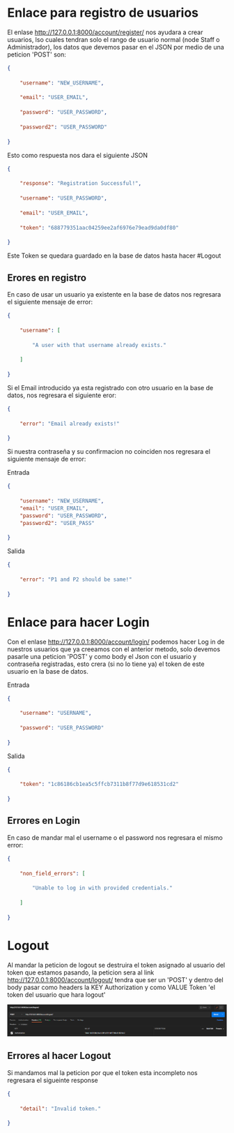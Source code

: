 # Enlace para registro de usuarios

El enlase http://127.0.0.1:8000/account/register/ nos ayudara a crear usuarios, lso cuales tendran solo el rango de usuario normal (node Staff o Administrador), los datos que devemos pasar en el JSON por medio de una peticion 'POST' son:

```Json
{

    "username": "NEW_USERNAME",

    "email": "USER_EMAIL",

    "password": "USER_PASSWORD",

    "password2": "USER_PASSWORD"

}
```

Esto como respuesta nos dara el siguiente JSON

```Json
{

    "response": "Registration Successful!",

    "username": "USER_PASSWORD",

    "email": "USER_EMAIL",

    "token": "688779351aac04259ee2af6976e79ead9da0df80"

}
```

Este Token se quedara guardado en la base de datos hasta hacer #Logout

## Erores en registro

En caso de usar un usuario ya existente en la base de datos nos regresara el siguiente mensaje de error:

```Json
{

    "username": [

        "A user with that username already exists."

    ]

}
```

Si el Email introducido ya esta registrado con otro usuario en la base de datos, nos regresara el siguiente eror:

```Json
{

    "error": "Email already exists!"

}
```


Si nuestra contraseña y su confirmacion no coinciden nos regresara el siguiente mensaje de error:

Entrada
```Json
{

    "username": "NEW_USERNAME",
    "email": "USER_EMAIL",
    "password": "USER_PASSWORD",
    "password2": "USER_PASS"

}
```

Salida
```Json
{

    "error": "P1 and P2 should be same!"

}

```


# Enlace para hacer Login

Con el enlase http://127.0.0.1:8000/account/login/ podemos hacer Log in de nuestros usuarios que ya creeamos con el anterior metodo, solo devemos pasarle una peticion 'POST' y como body el Json con el usuario y contraseña registradas, esto crera (si no lo tiene ya) el token de este usuario en la base de datos.

Entrada
```Json
{

    "username": "USERNAME",

    "password": "USER_PASSWORD"

}
```

Salida
```Json
{

    "token": "1c86186cb1ea5c5ffcb7311b8f77d9e618531cd2"

}
```


## Errores en Login


En caso de mandar mal el username o el password nos regresara el mismo error:

```Json
{

    "non_field_errors": [

        "Unable to log in with provided credentials."

    ]

}
```


# Logout

Al mandar la peticion de logout se destruira el token asignado al usuario del token que estamos pasando, la peticion sera al link http://127.0.0.1:8000/account/logout/ tendra que ser un 'POST' y dentro del body pasar como headers la KEY Authorization y como VALUE Token 'el token del usuario que hara logout'

![image](/IMG/Pasted%20image%2020221130195948.png)

## Errores al hacer Logout

Si mandamos mal la peticion por que el token esta incompleto nos regresara el sigueinte response

```JSON
{

    "detail": "Invalid token."

}
```